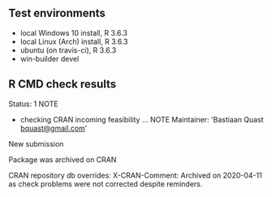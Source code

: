 ## Test environments

- local Windows 10 install, R 3.6.3
- local Linux (Arch) install, R 3.6.3
- ubuntu (on travis-ci), R 3.6.3
- win-builder devel

## R CMD check results
Status: 1 NOTE

* checking CRAN incoming feasibility ... NOTE
Maintainer: 'Bastiaan Quast <bquast@gmail.com>'

New submission

Package was archived on CRAN

CRAN repository db overrides:
  X-CRAN-Comment: Archived on 2020-04-11 as check problems were not
    corrected despite reminders.